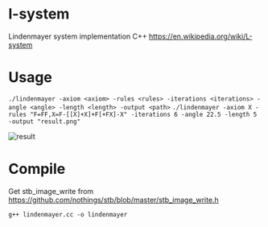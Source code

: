 # l-system
Lindenmayer system implementation C++
https://en.wikipedia.org/wiki/L-system

# Usage
``./lindenmayer -axiom <axiom> -rules <rules> -iterations <iterations> -angle <angle> -length <length> -output <path>``
``./lindenmayer -axiom X -rules "F=FF,X=F-[[X]+X]+F[+FX]-X" -iterations 6 -angle 22.5 -length 5 -output "result.png"``

![result](https://github.com/riicchhaarrd/l-system/assets/5922568/142e3030-2e56-458d-ab2a-dd36f03122a0)


# Compile
Get stb_image_write from https://github.com/nothings/stb/blob/master/stb_image_write.h

``g++ lindenmayer.cc -o lindenmayer``
